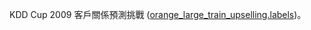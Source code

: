 ﻿KDD Cup 2009 客戶關係預測挑戰 (<a href="http://www.sigkdd.org/site/2009/files/orange_large_train_upselling.labels">orange_large_train_upselling.labels</a>)。<!--HONumber=42-->
